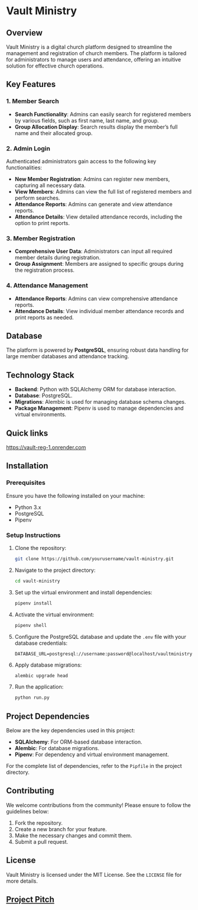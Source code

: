 # Vault Ministry

## Overview

Vault Ministry is a digital church platform designed to streamline the management and registration of church members. The platform is tailored for administrators to manage users and attendance, offering an intuitive solution for effective church operations. 

## Key Features

### 1. Member Search
- **Search Functionality**: Admins can easily search for registered members by various fields, such as first name, last name, and group.
- **Group Allocation Display**: Search results display the member’s full name and their allocated group.

### 2. Admin Login
Authenticated administrators gain access to the following key functionalities:
  - **New Member Registration**: Admins can register new members, capturing all necessary data.
  - **View Members**: Admins can view the full list of registered members and perform searches.
  - **Attendance Reports**: Admins can generate and view attendance reports.
  - **Attendance Details**: View detailed attendance records, including the option to print reports.

### 3. Member Registration
- **Comprehensive User Data**: Administrators can input all required member details during registration.
- **Group Assignment**: Members are assigned to specific groups during the registration process.

### 4. Attendance Management
- **Attendance Reports**: Admins can view comprehensive attendance reports.
- **Attendance Details**: View individual member attendance records and print reports as needed.

## Database

The platform is powered by **PostgreSQL**, ensuring robust data handling for large member databases and attendance tracking.

## Technology Stack

- **Backend**: Python with SQLAlchemy ORM for database interaction.
- **Database**: PostgreSQL.
- **Migrations**: Alembic is used for managing database schema changes.
- **Package Management**: Pipenv is used to manage dependencies and virtual environments.

## Quick links

https://vault-reg-1.onrender.com

## Installation

### Prerequisites
Ensure you have the following installed on your machine:
- Python 3.x
- PostgreSQL
- Pipenv

### Setup Instructions
1. Clone the repository:
    ```bash
    git clone https://github.com/yourusername/vault-ministry.git
    ```
2. Navigate to the project directory:
    ```bash
    cd vault-ministry
    ```
3. Set up the virtual environment and install dependencies:
    ```bash
    pipenv install
    ```
4. Activate the virtual environment:
    ```bash
    pipenv shell
    ```
5. Configure the PostgreSQL database and update the `.env` file with your database credentials:
    ```env
    DATABASE_URL=postgresql://username:password@localhost/vaultministry
    ```

6. Apply database migrations:
    ```bash
    alembic upgrade head
    ```

7. Run the application:
    ```bash
    python run.py
    ```

## Project Dependencies
Below are the key dependencies used in this project:
- **SQLAlchemy**: For ORM-based database interaction.
- **Alembic**: For database migrations.
- **Pipenv**: For dependency and virtual environment management.

For the complete list of dependencies, refer to the `Pipfile` in the project directory.

## Contributing
We welcome contributions from the community! Please ensure to follow the guidelines below:
1. Fork the repository.
2. Create a new branch for your feature.
3. Make the necessary changes and commit them.
4. Submit a pull request.

## License
Vault Ministry is licensed under the MIT License. See the `LICENSE` file for more details.

## [Project Pitch](https://gamma.app/docs/jdd79zoib1qhezj)
